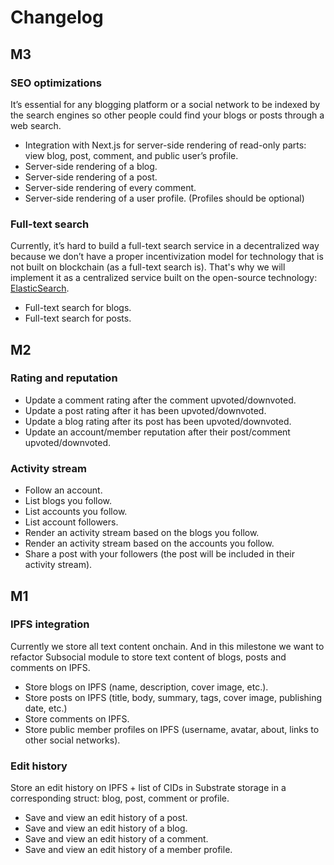 # Changelog

## M3

### SEO optimizations

It’s essential for any blogging platform or a social network to be indexed by the search engines so other people could find your blogs or posts through a web search.

- Integration with Next.js for server-side rendering of read-only parts: view blog, post, comment, and public user’s profile.
- Server-side rendering of a blog.
- Server-side rendering of a post.
- Server-side rendering of every comment.
- Server-side rendering of a user profile. (Profiles should be optional)

### Full-text search

Currently, it’s hard to build a full-text search service in a decentralized way because we don’t have a proper incentivization model for technology that is not built on blockchain (as a full-text search is). That's why we will implement it as a centralized service built on the open-source technology: [ElasticSearch](https://www.elastic.co/).

- Full-text search for blogs.
- Full-text search for posts.

## M2

### Rating and reputation

- Update a comment rating after the comment upvoted/downvoted.
- Update a post rating after it has been upvoted/downvoted.
- Update a blog rating after its post has been upvoted/downvoted.
- Update an account/member reputation after their post/comment upvoted/downvoted.

### Activity stream

- Follow an account.
- List blogs you follow.
- List accounts you follow.
- List account followers.
- Render an activity stream based on the blogs you follow.
- Render an activity stream based on the accounts you follow.
- Share a post with your followers (the post will be included in their activity stream).

## M1

### IPFS integration

Currently we store all text content onchain. And in this milestone we want to refactor Subsocial module to store text content of blogs, posts and comments on IPFS.

- Store blogs on IPFS (name, description, cover image, etc.).
- Store posts on IPFS (title, body, summary, tags, cover image, publishing date, etc.)
- Store comments on IPFS.
- Store public member profiles on IPFS (username, avatar, about, links to other social networks).

### Edit history

Store an edit history on IPFS + list of CIDs in Substrate storage in a corresponding struct: blog, post, comment or profile.

- Save and view an edit history of a post.
- Save and view an edit history of a blog.
- Save and view an edit history of a comment.
- Save and view an edit history of a member profile.
